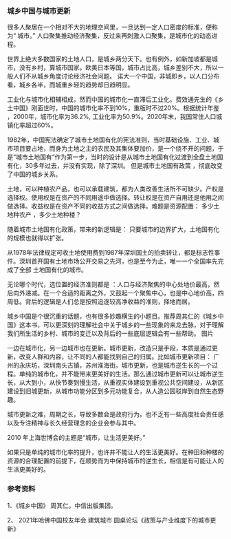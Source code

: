 
### 城乡中国与城市更新

很多人聚居在一个相对不大的地理空间里，一旦达到一定人口密度的标准，便称为“ 城市。”  人口聚集推动经济聚集，反过来再刺激人口聚集，是城市化的动态进程。

世界上绝大多数国家的土地人口，是城乡两分天下。也有例外，如新加坡都是城市，没有乡村，算城市国家。欧美日本等国，城市占比高，城乡差别不大，所以一般人们不从城乡角度讨论经济社会问题。
诺大一个中国，非城即乡，以人口分布看，城乡各半，而城重乡轻的趋势却日趋明显。


工业化与城市化相辅相成，然而中国的城市化一直滞后工业化。费效通先生的《乡土中国》刚面世时，中国的城市化率不到10%，重版时不过20%。根据统计年鉴 ，2000年，城市化率为36.2%, 工业化率为50.9%。2020年末，我国常住人口城镇化率超过60%。

1982年，中国宪法确定了城市土地国有化的宪法准则，当时基础设施、工业、城市项目要占地，而身为土地之主的农民及其集体要加价，是一个绕不开的问题，于是“城市土地国有”作为第一步，当时的设计是从城市土地国有化过渡到全盘土地国有化，30多年过去，并没有实现，除了深圳。
但是城市土地国有政策 ，彻底改变了中国的城乡关系。 

土地，可以种植农产品，也可以承载建筑，都为人类改善生活所不可缺少。产权是选择权。使用权是在资产的不同用途中做选择。转让权是在资产自用还是他用之间做选择。收益权是在资产不同的收益方式之间做选择。难题是资源配置： 多少土地种农产 ，多少土地种楼？

随着城市土地国有化政策，带来的新逻辑是： 只要城市的边界扩大，土地国有化的规模也就得以扩张。

从1978年法律规定可收土地使用费到1987年深圳国土的拍卖转让，都是标志性事件。深圳首开国有土地市场公开交易之先河，也是至今为止，唯一一个全国率先完成了全部 土地国有化的城市。

无论哪个时代，选位置的经济准则都是 ：人口与经济聚焦的中心处地价最高，然后向外递减。在一个合适的距离之外，又鼓起一个聚焦中心，也是中心地价高，四周低。背后的逻辑是人们总是按照追逐较高净收益的准则，择地而居。

城乡中国是个很沉重的话题，也有很多妙趣横生的小题目。推荐周其仁的《城乡中国》这本书，可以更深刻的理解社会中关于城乡的一些现象的来龙去脉，对于理解我们所生活的乡村、城市的变迁以及背后的一些底层逻辑会有一些帮助。
图片

一边在城市化，另一边城市也在更新。城市更新，改造只是手段，本质是通过更新，改变人群和内容，让不同的人都能找到自己的归属。比如城市更新项目： 广州的永庆坊，深圳南头古镇，苏州淮海街。城市更新，也是城市逆生长的一个过程。单纯的城市化，并不能带来更美好的生活。那么通过城市更新可以让城市逆生长，从大到小，从快节奏到慢生活，从重视实体建设到重视公共空间建设，从新区建设到旧城更新，从城市功能分区到多元功能复合，从人造公园驳岸到自然生态野趣。

城市更新之难，周期之长，导致多数会是政府行为。也不乏有一些高度社会责任感以及专注精神与长久经营理念的企业会参与其中。 

2010 年上海世博会的主题是“城市，让生活更美好。”

如果只是单纯的城市化率的提升，也许并不能让人的生活更美好。在种田和种楼的资源的合理配置的前提下，在顺势而为中保持城市的逆生长，相信是有可能让人的生活更美好的。

### 参考资料

1、《城乡中国》 周其仁。中信出版集团。

2、 2021年哈佛中国校友年会 建筑城市 圆桌论坛《政策与产业维度下的城市更新》
